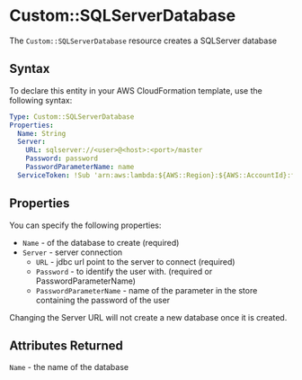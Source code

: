 # Custom::SQLServerDatabase
The `Custom::SQLServerDatabase` resource creates a SQLServer database


## Syntax
To declare this entity in your AWS CloudFormation template, use the following syntax:

```yaml
Type: Custom::SQLServerDatabase
Properties:
  Name: String
  Server:
    URL: sqlserver://<user>@<host>:<port>/master
    Password: password
    PasswordParameterName: name
  ServiceToken: !Sub 'arn:aws:lambda:${AWS::Region}:${AWS::AccountId}:function:binxio-cfn-sqlserver-resource-provider-vpc-${AppVPC}'
```

## Properties
You can specify the following properties:

- `Name` -  of the database to create (required)
- `Server` - server connection
  - `URL` - jdbc url point to the server to connect  (required)
  - `Password` - to identify the user with. (required or PasswordParameterName)
  - `PasswordParameterName` - name of the parameter in the store containing the password of the user

Changing the Server URL will not create a new database once it is created.

## Attributes Returned
`Name` - the name of the database
